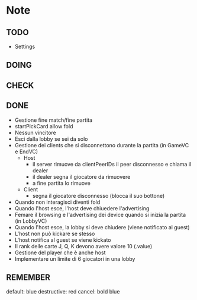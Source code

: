 # Note

## TODO

- Settings

## DOING

## CHECK


## DONE

- Gestione fine match/fine partita
- startPickCard allow fold
- Nessun vincitore
- Esci dalla lobby se sei da solo
- Gestione dei clients che si disconnettono durante la partita (in GameVC e EndVC)
    - Host
        - il server rimuove da clientPeerIDs il peer disconnesso e chiama il dealer
        - il dealer segna il giocatore da rimuovere
        - a fine partita lo rimuove
    - Client
        - segna il giocatore disconnesso (blocca il suo bottone)
- Quando non interagisci diventi fold
- Quando l'host esce, l'host deve chiuedere l'advertising
- Femare il browsing e l'advertising dei device quando si inizia la partita (in LobbyVC)
- Quando l'host esce, la lobby si deve chiudere (viene notificato al guest)
- L'host non può kickare se stesso
- L'host notifica al guest se viene kickato 
- Il rank delle carte J, Q, K devono avere valore 10 (.value)
- Gestione del player che è anche host
- Implementare un limite di 6 giocatori in una lobby

## REMEMBER

default: blue
destructive: red
cancel: bold blue
